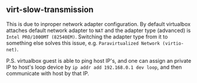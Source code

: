 virt-slow-transmission
---

This is due to inproper network adapter configuration.
By default virtualbox attaches default network adapter
to `NAT` and the adapter type (advanced) is
`Intel PRO/1000MT (82540EM)`. Switching the adapter
type from it to something else solves this issue,
e.g. `Paravirtualized Network (virtio-net)`.

P.S. virtualbox guest is able to ping host IP's, and
one can assign an private IP to host's loop device by
`ip addr add 192.168.0.1 dev loop`, and then communicate
with host by that IP.

